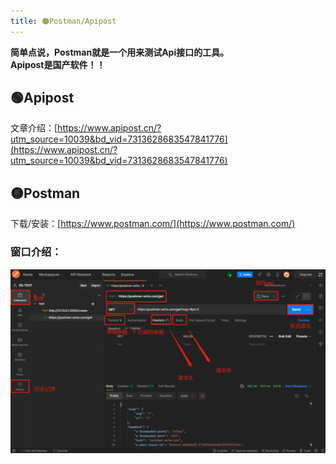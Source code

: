 ```yaml
---
title: 🟠Postman/Apipost
---
```


**简单点说，Postman就是一个用来测试Api接口的工具。**   
**Apipost是国产软件！！**

## 🟢Apipost 
文章介绍：[https://www.apipost.cn/?utm_source=10039&bd_vid=7313628683547841776](https://www.apipost.cn/?utm_source=10039&bd_vid=7313628683547841776)
## 🟡Postman


下载/安装：[https://www.postman.com/](https://www.postman.com/)

### 窗口介绍：

![图 2](./img/332da3e32c9dc58f03544108a6e6c6a4a7450a3974a64ecf8f39ee8052de6e53.png)